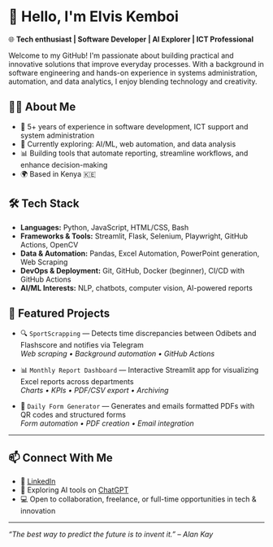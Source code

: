 # 👋 Hello, I'm Elvis Kemboi

🌐 **Tech enthusiast | Software Developer | AI Explorer | ICT Professional**

Welcome to my GitHub! I'm passionate about building practical and innovative solutions that improve everyday processes. 
With a background in software engineering and hands-on experience in systems administration, automation, and data analytics, I enjoy blending technology and creativity.

## 👨‍💻 About Me

- 🔧 5+ years of experience in software development, ICT support and system administration 
- 🤖 Currently exploring: AI/ML, web automation, and data analysis
- 📊 Building tools that automate reporting, streamline workflows, and enhance decision-making
- 🌍 Based in Kenya 🇰🇪

## 🛠️ Tech Stack

- **Languages:** Python, JavaScript, HTML/CSS, Bash
- **Frameworks & Tools:** Streamlit, Flask, Selenium, Playwright, GitHub Actions, OpenCV
- **Data & Automation:** Pandas, Excel Automation, PowerPoint generation, Web Scraping
- **DevOps & Deployment:** Git, GitHub, Docker (beginner), CI/CD with GitHub Actions
- **AI/ML Interests:** NLP, chatbots, computer vision, AI-powered reports

## 📌 Featured Projects

- 🔍 `SportScrapping` — Detects time discrepancies between Odibets and Flashscore and notifies via Telegram  
  _Web scraping • Background automation • GitHub Actions_

- 📊 `Monthly Report Dashboard` — Interactive Streamlit app for visualizing Excel reports across departments  
  _Charts • KPIs • PDF/CSV export • Archiving_

- 🧾 `Daily Form Generator` — Generates and emails formatted PDFs with QR codes and structured forms  
  _Form automation • PDF creation • Email integration_

---

## 📫 Connect With Me

- 💼 [LinkedIn](https://www.linkedin.com/in/elvis-kemboi60799372)  
- 🧠 Exploring AI tools on [ChatGPT](https://chat.openai.com/)
- 💻 Open to collaboration, freelance, or full-time opportunities in tech & innovation

---

_“The best way to predict the future is to invent it.” – Alan Kay_

